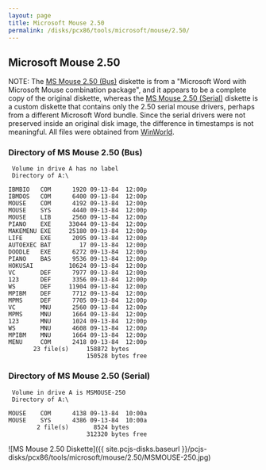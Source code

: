 ```yaml
---
layout: page
title: Microsoft Mouse 2.50
permalink: /disks/pcx86/tools/microsoft/mouse/2.50/
---
```


Microsoft Mouse 2.50
--------------------

NOTE: The [MS Mouse 2.50 (Bus)](#directory-of-ms-mouse-250-bus) diskette is from a
"Microsoft Word with Microsoft Mouse combination package", and it appears to be a complete copy of the original diskette,
whereas the [MS Mouse 2.50 (Serial)](#directory-of-ms-mouse-250-serial) diskette is a custom diskette that contains only the
2.50 serial mouse drivers, perhaps from a different Microsoft Word bundle.  Since the serial drivers were not preserved inside
an original disk image, the difference in timestamps is not meaningful. All files were obtained from
[WinWorld](https://winworldpc.com/product/microsoft-mouse/2x).

### Directory of MS Mouse 2.50 (Bus)

	 Volume in drive A has no label
	 Directory of A:\

	IBMBIO   COM      1920 09-13-84  12:00p
	IBMDOS   COM      6400 09-13-84  12:00p
	MOUSE    COM      4192 09-13-84  12:00p
	MOUSE    SYS      4440 09-13-84  12:00p
	MOUSE    LIB      2560 09-13-84  12:00p
	PIANO    EXE     33044 09-13-84  12:00p
	MAKEMENU EXE     25180 09-13-84  12:00p
	LIFE     EXE      2095 09-13-84  12:00p
	AUTOEXEC BAT        17 09-13-84  12:00p
	DOODLE   EXE      6272 09-13-84  12:00p
	PIANO    BAS      9536 09-13-84  12:00p
	HOKUSAI          10624 09-13-84  12:00p
	VC       DEF      7977 09-13-84  12:00p
	123      DEF      3356 09-13-84  12:00p
	WS       DEF     11904 09-13-84  12:00p
	MPIBM    DEF      7712 09-13-84  12:00p
	MPMS     DEF      7705 09-13-84  12:00p
	VC       MNU      2560 09-13-84  12:00p
	MPMS     MNU      1664 09-13-84  12:00p
	123      MNU      1024 09-13-84  12:00p
	WS       MNU      4608 09-13-84  12:00p
	MPIBM    MNU      1664 09-13-84  12:00p
	MENU     COM      2418 09-13-84  12:00p
	       23 file(s)     158872 bytes
	                      150528 bytes free

### Directory of MS Mouse 2.50 (Serial)

	 Volume in drive A is MSMOUSE-250
	 Directory of A:\

	MOUSE    COM      4138 09-13-84  10:00a
	MOUSE    SYS      4386 09-13-84  10:00a
	        2 file(s)       8524 bytes
	                      312320 bytes free

![MS Mouse 2.50 Diskette]({{ site.pcjs-disks.baseurl }}/pcjs-disks/pcx86/tools/microsoft/mouse/2.50/MSMOUSE-250.jpg)

